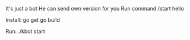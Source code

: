 It's just a bot 
He can send own version for you
Run command /start hello

Install:
go get
go build

Run:
./kbot start